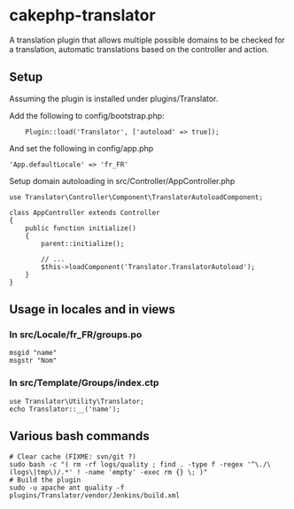 # cakephp-translator
A translation plugin that allows multiple possible domains to be checked for a translation, automatic translations based on the controller and action.

## Setup

Assuming the plugin is installed under plugins/Translator.

Add the following to config/bootstrap.php:
```
    Plugin::load('Translator', ['autoload' => true]);

```

And set the following in config/app.php
```
'App.defaultLocale' => 'fr_FR'
```

Setup domain autoloading in src/Controller/AppController.php
```
use Translator\Controller\Component\TranslatorAutoloadComponent;

class AppController extends Controller
{
    public function initialize()
    {
        parent::initialize();

        // ...
        $this->loadComponent('Translator.TranslatorAutoload');
    }
}
```

## Usage in locales and in views

### In src/Locale/fr_FR/groups.po
    msgid "name"
    msgstr "Nom"

### In src/Template/Groups/index.ctp
    use Translator\Utility\Translator;
    echo Translator::__('name');

## Various bash commands
```
# Clear cache (FIXME: svn/git ?)
sudo bash -c "( rm -rf logs/quality ; find . -type f -regex '^\./\(logs\|tmp\)/.*' ! -name 'empty' -exec rm {} \; )"
# Build the plugin
sudo -u apache ant quality -f plugins/Translator/vendor/Jenkins/build.xml
```